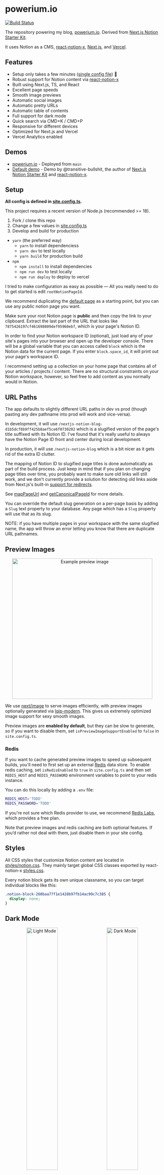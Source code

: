# powerium.io

[![Build Status](https://vercelbadge.vercel.app/api/powerium/powerium.io?style=for-the-badge)](https://www.powerium.io)

The repository powering my blog, [powerium.io](https://www.powerium.io). Derived
from
[Next.js Notion Starter Kit](https://transitivebullsh.it/nextjs-notion-starter-kit).

It uses Notion as a CMS,
[react-notion-x](https://github.com/NotionX/react-notion-x),
[Next.js](https://nextjs.org/), and [Vercel](https://vercel.com).

## Features

- Setup only takes a few minutes ([single config file](./site.config.ts)) 💪
- Robust support for Notion content via
  [react-notion-x](https://github.com/NotionX/react-notion-x)
- Built using Next.js, TS, and React
- Excellent page speeds
- Smooth image previews
- Automatic social images
- Automatic pretty URLs
- Automatic table of contents
- Full support for dark mode
- Quick search via CMD+K / CMD+P
- Responsive for different devices
- Optimized for Next.js and Vercel
- Vercel Analytics enabled

## Demos

- [powerium.io](https://www.powerium.io) - Deployed from `main`
- [Default demo](https://nextjs-notion-starter-kit.transitivebullsh.it) - Demo
  by @transitive-bullshit, the author of
  [Next.js Notion Starter Kit](https://transitivebullsh.it/nextjs-notion-starter-kit)
  and [react-notion-x](https://github.com/NotionX/react-notion-x).

## Setup

**All config is defined in [site.config.ts](./site.config.ts).**

This project requires a recent version of Node.js (recommended >= 18).

1. Fork / clone this repo
2. Change a few values in [site.config.ts](./site.config.ts)
3. Develop and build for production

- `yarn` (the preferred way)
  - `yarn` to install dependenciess
  - `yarn dev` to test locally
  - `yarn build` for production build
- `npm`
  - `npm install` to install dependencies
  - `npm run dev` to test locally
  - `npm run deploy` to deploy to vercel

I tried to make configuration as easy as possible — All you really need to do to
get started is edit `rootNotionPageId`.

We recommend duplicating the
[default page](https://notion.so/7875426197cf461698809def95960ebf) as a starting
point, but you can use any public notion page you want.

Make sure your root Notion page is **public** and then copy the link to your
clipboard. Extract the last part of the URL that looks like
`7875426197cf461698809def95960ebf`, which is your page's Notion ID.

In order to find your Notion workspace ID (optional), just load any of your
site's pages into your browser and open up the developer console. There will be
a global variable that you can access called `block` which is the Notion data
for the current page. If you enter `block.space_id`, it will print out your
page's workspace ID.

I recommend setting up a collection on your home page that contains all of your
articles / projects / content. There are no structural constraints on your
Notion workspace, however, so feel free to add content as you normally would in
Notion.

## URL Paths

The app defaults to slightly different URL paths in dev vs prod (though pasting
any dev pathname into prod will work and vice-versa).

In development, it will use
`/nextjs-notion-blog-d1b5dcf8b9ff425b8aef5ce6f0730202` which is a slugified
version of the page's title suffixed with its Notion ID. I've found that it's
really useful to always have the Notion Page ID front and center during local
development.

In production, it will use `/nextjs-notion-blog` which is a bit nicer as it gets
rid of the extra ID clutter.

The mapping of Notion ID to slugified page titles is done automatically as part
of the build process. Just keep in mind that if you plan on changing page titles
over time, you probably want to make sure old links will still work, and we
don't currently provide a solution for detecting old links aside from Next.js's
built-in
[support for redirects](https://nextjs.org/docs/api-reference/next.config.js/redirects).

See [mapPageUrl](./lib/map-page-url.ts) and
[getCanonicalPageId](https://github.com/NotionX/react-notion-x/blob/master/packages/notion-utils/src/get-canonical-page-id.ts)
for more details.

You can override the default slug generation on a per-page basis by adding a
`Slug` text property to your database. Any page which has a `Slug` property will
use that as its slug.

NOTE: if you have multiple pages in your workspace with the same slugified name,
the app will throw an error letting you know that there are duplicate URL
pathnames.

## Preview Images

<p align="center">
  <img alt="Example preview image" src="https://user-images.githubusercontent.com/552829/160142320-35343317-aa9e-4710-bcf7-67e5cdec586d.gif" width="458">
</p>

We use [next/image](https://nextjs.org/docs/api-reference/next/image) to serve
images efficiently, with preview images optionally generated via
[lqip-modern](https://github.com/transitive-bullshit/lqip-modern). This gives us
extremely optimized image support for sexy smooth images.

Preview images are **enabled by default**, but they can be slow to generate, so
if you want to disable them, set `isPreviewImageSupportEnabled` to `false` in
`site.config.ts`.

### Redis

If you want to cache generated preview images to speed up subsequent builds,
you'll need to first set up an external [Redis](https://redis.io) data store. To
enable redis caching, set `isRedisEnabled` to `true` in `site.config.ts` and
then set `REDIS_HOST` and `REDIS_PASSWORD` environment variables to point to
your redis instance.

You can do this locally by adding a `.env` file:

```bash
REDIS_HOST='TODO'
REDIS_PASSWORD='TODO'
```

If you're not sure which Redis provider to use, we recommend
[Redis Labs](https://redis.com), which provides a free plan.

Note that preview images and redis caching are both optional features. If you’d
rather not deal with them, just disable them in your site config.

## Styles

All CSS styles that customize Notion content are located in
[styles/notion.css](./styles/notion.css). They mainly target global CSS classes
exported by react-notion-x
[styles.css](https://github.com/NotionX/react-notion-x/blob/master/packages/react-notion-x/src/styles.css).

Every notion block gets its own unique classname, so you can target individual
blocks like this:

```css
.notion-block-260baa77f1e1428b97fb14ac99c7c385 {
  display: none;
}
```

## Dark Mode

<p align="center">
  <img alt="Light Mode" src="https://transitive-bs.notion.site/image/https%3A%2F%2Fs3-us-west-2.amazonaws.com%2Fsecure.notion-static.com%2F83ea9f0f-4761-4c0b-b53e-1913627975fc%2Ftransitivebullsh.it_-opt.jpg?table=block&id=ed7e8f60-c6d1-449e-840b-5c7762505c44&spaceId=fde5ac74-eea3-4527-8f00-4482710e1af3&width=2000&userId=&cache=v2" width="45%">
&nbsp; &nbsp; &nbsp; &nbsp;
  <img alt="Dark Mode" src="https://transitive-bs.notion.site/image/https%3A%2F%2Fs3-us-west-2.amazonaws.com%2Fsecure.notion-static.com%2Fc0839d6c-7141-48df-8afd-69b27fed84aa%2Ftransitivebullsh.it__(1)-opt.jpg?table=block&id=23b11fe5-d6df-422d-9674-39cf7f547523&spaceId=fde5ac74-eea3-4527-8f00-4482710e1af3&width=2000&userId=&cache=v2" width="45%">
</p>

Dark mode is fully supported and can be toggled via the sun / moon icon in the
footer.

## Automatic Social Images

<p align="center">
  <img alt="Example social image" src="https://user-images.githubusercontent.com/552829/162001133-34d4cf24-123a-4569-a540-f683b22830d1.jpeg" width="600">
</p>

All Open Graph and social meta tags are generated from your Notion content,
which makes social sharing look professional by default.

Social images are generated automatically using
[Vercel OG Image Generation](https://vercel.com/docs/concepts/functions/edge-functions/og-image-generation).
You can tweak the default React template for social images by editing
[api/social-images.tsx](./pages/api/social-image.tsx).

You can view an example social image live in production
[here](https://transitivebullsh.it/api/social-image?id=dfc7f709-ae3e-42c6-9292-f6543d5586f0).

## Automatic Table of Contents

<p align="center">
  <img alt="Smooth ToC Scrollspy" src="https://www.notion.so/image/https%3A%2F%2Fs3-us-west-2.amazonaws.com%2Fsecure.notion-static.com%2Fcb2df62d-9028-440b-964b-117711450921%2Ftoc2.gif?table=block&id=d7e9951b-289c-4ff2-8b82-b0a61fe260b1&cache=v2" width="240">
</p>

By default, every article page will have a table of contents displayed as an
`aside` on desktop. It uses **scrollspy** logic to automatically update the
current section as the user scrolls through your document, and makes it really
easy to jump between different sections.

If a page has less than `minTableOfContentsItems` (default 3), the table of
contents will be hidden. It is also hidden on the index page and if the browser
window is too small.

This table of contents uses the same logic that Notion uses for its built-in
Table of Contents block (see
[getPageTableOfContents](https://github.com/NotionX/react-notion-x/blob/master/packages/notion-utils/src/get-page-table-of-contents.ts)
for the underlying logic).

## Responsive

<p align="center">
  <img alt="Mobile article page" src="https://user-images.githubusercontent.com/552829/160132983-c2dd5830-80b3-4a0e-a8f1-abab5dbeed11.jpg" width="300">
</p>

All pages are designed to be responsive across common device sizes.

## Analytics

Analytics are an optional feature that are easy to enable if you want.

### Fathom Analytics

[Fathom](https://usefathom.com/ref/42TFOZ) provides a lightweight alternative to
Google Analytics.

To enable, just add a `NEXT_PUBLIC_FATHOM_ID` environment variable, which will
only be used in production.

### PostHog Analytics

[PostHog](https://posthog.com/) provides a lightweight, **open source**
alternative to Google Analytics.

To enable, just add a `NEXT_PUBLIC_POSTHOG_ID` environment variable, which will
only be used in production.

## Environment Variables

If you're using Redis, analytics, or any other feature which requires
environment variables, then you'll need to
[add them to your Vercel project](https://vercel.com/docs/concepts/projects/environment-variables).

If you want to test your redis builds with GitHub Actions, then you'll need to
edit the [default build action](./.github/workflows/build.yml) to add
`REDIS_HOST` and `REDIS_PASSWORD`. Here is an
[example from my personal branch](https://github.com/transitive-bullshit/nextjs-notion-starter-kit/blob/transitive-bullshit/.github/workflows/build.yml#L17-L21).
You'll also need to add these environment variables to your GitHub repo as
[repository secrets](https://docs.github.com/en/actions/security-guides/encrypted-secrets).

## Contributing

See the [contribution guide](CONTRIBUTING.md) and join our amazing list of
[contributors](https://github.com/powerium/powerium.io/graphs/contributors)!

## License

### Originally

MIT &copy; [Travis Fischer](https://transitivebullsh.it)

### With modifications by

MIT &copy; [powersagitar](https://www.powerium.io/about)

